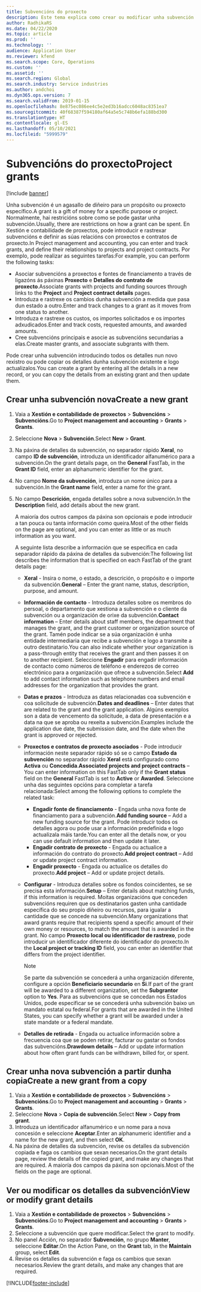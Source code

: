```yaml
---
title: Subvencións do proxecto
description: Este tema explica como crear ou modificar unha subvención.
author: RadhikaRS
ms.date: 04/22/2020
ms.topic: article
ms.prod: ''
ms.technology: ''
audience: Application User
ms.reviewer: kfend
ms.search.scope: Core, Operations
ms.custom: ''
ms.assetid: ''
ms.search.region: Global
ms.search.industry: Service industries
ms.author: andchoi
ms.dyn365.ops.version: 7
ms.search.validFrom: 2019-01-15
ms.openlocfilehash: 8e875ec086ee4c5e2ed3b16adcc6048ac8351ea7
ms.sourcegitcommit: 40f68387f594180af64a5e5c748b6efa188bd300
ms.translationtype: HT
ms.contentlocale: gl-ES
ms.lasthandoff: 05/10/2021
ms.locfileid: "5999579"
---
```

# <a name="project-grants"></a><span data-ttu-id="9b17c-103">Subvencións do proxecto</span><span class="sxs-lookup"><span data-stu-id="9b17c-103">Project grants</span></span>

[!include [banner](../includes/banner.md)]

<span data-ttu-id="9b17c-104">Unha subvención é un agasallo de diñeiro para un propósito ou proxecto específico.</span><span class="sxs-lookup"><span data-stu-id="9b17c-104">A grant is a gift of money for a specific purpose or project.</span></span> <span data-ttu-id="9b17c-105">Normalmente, hai restricións sobre como se pode gastar unha subvención.</span><span class="sxs-lookup"><span data-stu-id="9b17c-105">Usually, there are restrictions on how a grant can be spent.</span></span> <span data-ttu-id="9b17c-106">En Xestión e contabilidade de proxectos, pode introducir e rastrexar subvencións e definir as súas relacións con proxectos e contratos de proxecto.</span><span class="sxs-lookup"><span data-stu-id="9b17c-106">In Project management and accounting, you can enter and track grants, and define their relationships to projects and project contracts.</span></span> <span data-ttu-id="9b17c-107">Por exemplo, pode realizar as seguintes tarefas:</span><span class="sxs-lookup"><span data-stu-id="9b17c-107">For example, you can perform the following tasks:</span></span>

- <span data-ttu-id="9b17c-108">Asociar subvencións a proxectos e fontes de financiamento a través de ligazóns ás páxinas **Proxecto** e **Detalles do contrato de proxecto**.</span><span class="sxs-lookup"><span data-stu-id="9b17c-108">Associate grants with projects and funding sources through links to the **Project** and **Project contract details** pages.</span></span>
- <span data-ttu-id="9b17c-109">Introduza e rastrexe os cambios dunha subvención a medida que pasa dun estado a outro.</span><span class="sxs-lookup"><span data-stu-id="9b17c-109">Enter and track changes to a grant as it moves from one status to another.</span></span>
- <span data-ttu-id="9b17c-110">Introduza e rastrexe os custos, os importes solicitados e os importes adxudicados.</span><span class="sxs-lookup"><span data-stu-id="9b17c-110">Enter and track costs, requested amounts, and awarded amounts.</span></span>
- <span data-ttu-id="9b17c-111">Cree subvencións principais e asocie as subvencións secundarias a elas.</span><span class="sxs-lookup"><span data-stu-id="9b17c-111">Create master grants, and associate subgrants with them.</span></span>

<span data-ttu-id="9b17c-112">Pode crear unha subvención introducindo todos os detalles nun novo rexistro ou pode copiar os detalles dunha subvención existente e logo actualizalos.</span><span class="sxs-lookup"><span data-stu-id="9b17c-112">You can create a grant by entering all the details in a new record, or you can copy the details from an existing grant and then update them.</span></span>

## <a name="create-a-new-grant"></a><span data-ttu-id="9b17c-113">Crear unha subvención nova</span><span class="sxs-lookup"><span data-stu-id="9b17c-113">Create a new grant</span></span>

1. <span data-ttu-id="9b17c-114">Vaia a **Xestión e contabilidade de proxectos** \> **Subvencións** \> **Subvencións**.</span><span class="sxs-lookup"><span data-stu-id="9b17c-114">Go to **Project management and accounting** \> **Grants** \> **Grants**.</span></span>
2. <span data-ttu-id="9b17c-115">Seleccione **Nova** \> **Subvención**.</span><span class="sxs-lookup"><span data-stu-id="9b17c-115">Select **New** \> **Grant**.</span></span>
3. <span data-ttu-id="9b17c-116">Na páxina de detalles da subvención, no separador rápido **Xeral**, no campo **ID de subvención**, introduza un identificador alfanumérico para a subvención.</span><span class="sxs-lookup"><span data-stu-id="9b17c-116">On the grant details page, on the **General** FastTab, in the **Grant ID** field, enter an alphanumeric identifier for the grant.</span></span>
4. <span data-ttu-id="9b17c-117">No campo **Nome da subvención**, introduza un nome único para a subvención.</span><span class="sxs-lookup"><span data-stu-id="9b17c-117">In the **Grant name** field, enter a name for the grant.</span></span>
5. <span data-ttu-id="9b17c-118">No campo **Descrición**, engada detalles sobre a nova subvención.</span><span class="sxs-lookup"><span data-stu-id="9b17c-118">In the **Description** field, add details about the new grant.</span></span>

    <span data-ttu-id="9b17c-119">A maioría dos outros campos da páxina son opcionais e pode introducir a tan pouca ou tanta información como queira.</span><span class="sxs-lookup"><span data-stu-id="9b17c-119">Most of the other fields on the page are optional, and you can enter as little or as much information as you want.</span></span>

    <span data-ttu-id="9b17c-120">A seguinte lista describe a información que se especifica en cada separador rápido da páxina de detalles da subvención:</span><span class="sxs-lookup"><span data-stu-id="9b17c-120">The following list describes the information that is specified on each FastTab of the grant details page:</span></span>

    - <span data-ttu-id="9b17c-121">**Xeral** - Insira o nome, o estado, a descrición, o propósito e o importe da subvención.</span><span class="sxs-lookup"><span data-stu-id="9b17c-121">**General** – Enter the grant name, status, description, purpose, and amount.</span></span>
    - <span data-ttu-id="9b17c-122">**Información de contacto** - Introduza detalles sobre os membros do persoal, o departamento que xestiona a subvención e o cliente da subvención ou a organización de orixe da subvención.</span><span class="sxs-lookup"><span data-stu-id="9b17c-122">**Contact information** – Enter details about staff members, the department that manages the grant, and the grant customer or organization source of the grant.</span></span> <span data-ttu-id="9b17c-123">Tamén pode indicar se a súa organización é unha entidade intermediaria que recibe a subvención e logo a transmite a outro destinatario.</span><span class="sxs-lookup"><span data-stu-id="9b17c-123">You can also indicate whether your organization is a pass-through entity that receives the grant and then passes it on to another recipient.</span></span> <span data-ttu-id="9b17c-124">Seleccione **Engadir** para engadir información de contacto como números de teléfono e enderezos de correo electrónico para a organización que ofrece a subvención.</span><span class="sxs-lookup"><span data-stu-id="9b17c-124">Select **Add** to add contact information such as telephone numbers and email addresses for the organization that provides the grant.</span></span>
    - <span data-ttu-id="9b17c-125">**Datas e prazos** - Introduza as datas relacionadas coa subvención e coa solicitude de subvención.</span><span class="sxs-lookup"><span data-stu-id="9b17c-125">**Dates and deadlines** – Enter dates that are related to the grant and the grant application.</span></span> <span data-ttu-id="9b17c-126">Algúns exemplos son a data de vencemento da solicitude, a data de presentación e a data na que se aproba ou rexeita a subvención.</span><span class="sxs-lookup"><span data-stu-id="9b17c-126">Examples include the application due date, the submission date, and the date when the grant is approved or rejected.</span></span>
    - <span data-ttu-id="9b17c-127">**Proxectos e contratos de proxecto asociados** - Pode introducir información neste separador rápido só se o campo **Estado da subvención** no separador rápido **Xeral** está configurado como **Activa** ou **Concedida**.</span><span class="sxs-lookup"><span data-stu-id="9b17c-127">**Associated projects and project contracts** – You can enter information on this FastTab only if the **Grant status** field on the **General** FastTab is set to **Active** or **Awarded**.</span></span> <span data-ttu-id="9b17c-128">Seleccione unha das seguintes opcións para completar a tarefa relacionada:</span><span class="sxs-lookup"><span data-stu-id="9b17c-128">Select among the following options to complete the related task:</span></span>

        - <span data-ttu-id="9b17c-129">**Engadir fonte de financiamento** - Engada unha nova fonte de financiamento para a subvención.</span><span class="sxs-lookup"><span data-stu-id="9b17c-129">**Add funding source** – Add a new funding source for the grant.</span></span> <span data-ttu-id="9b17c-130">Pode introducir todos os detalles agora ou pode usar a información predefinida e logo actualizala máis tarde.</span><span class="sxs-lookup"><span data-stu-id="9b17c-130">You can enter all the details now, or you can use default information and then update it later.</span></span>
        - <span data-ttu-id="9b17c-131">**Engadir contrato de proxecto** - Engada ou actualice a información do contrato do proxecto.</span><span class="sxs-lookup"><span data-stu-id="9b17c-131">**Add project contract** – Add or update project contract information.</span></span>
        - <span data-ttu-id="9b17c-132">**Engadir proxecto** - Engada ou actualice os detalles do proxecto.</span><span class="sxs-lookup"><span data-stu-id="9b17c-132">**Add project** – Add or update project details.</span></span>

    - <span data-ttu-id="9b17c-133">**Configurar** - Introduza detalles sobre os fondos coincidentes, se se precisa esta información.</span><span class="sxs-lookup"><span data-stu-id="9b17c-133">**Setup** – Enter details about matching funds, if this information is required.</span></span> <span data-ttu-id="9b17c-134">Moitas organizacións que conceden subvencións requiren que os destinatarios gasten unha cantidade específica do seu propio diñeiro ou recursos, para igualar a cantidade que se concede na subvención.</span><span class="sxs-lookup"><span data-stu-id="9b17c-134">Many organizations that award grants require that recipients spend a specific amount of their own money or resources, to match the amount that is awarded in the grant.</span></span> <span data-ttu-id="9b17c-135">No campo **Proxecto local ou identificador de rastrexo**, pode introducir un identificador diferente do identificador do proxecto.</span><span class="sxs-lookup"><span data-stu-id="9b17c-135">In the **Local project or tracking ID** field, you can enter an identifier that differs from the project identifier.</span></span>

        > [!NOTE]
        > <span data-ttu-id="9b17c-136">Se parte da subvención se concederá a unha organización diferente, configure a opción **Beneficiario secundario** en **Si**.</span><span class="sxs-lookup"><span data-stu-id="9b17c-136">If part of the grant will be awarded to a different organization, set the **Subgrantor** option to **Yes**.</span></span> <span data-ttu-id="9b17c-137">Para as subvencións que se concedan nos Estados Unidos, pode especificar se se concederá unha subvención baixo un mandato estatal ou federal.</span><span class="sxs-lookup"><span data-stu-id="9b17c-137">For grants that are awarded in the United States, you can specify whether a grant will be awarded under a state mandate or a federal mandate.</span></span>

    - <span data-ttu-id="9b17c-138">**Detalles de retirada** - Engada ou actualice información sobre a frecuencia coa que se poden retirar, facturar ou gastar os fondos das subvencións.</span><span class="sxs-lookup"><span data-stu-id="9b17c-138">**Drawdown details** – Add or update information about how often grant funds can be withdrawn, billed for, or spent.</span></span>

## <a name="create-a-new-grant-from-a-copy"></a><span data-ttu-id="9b17c-139">Crear unha nova subvención a partir dunha copia</span><span class="sxs-lookup"><span data-stu-id="9b17c-139">Create a new grant from a copy</span></span>

1. <span data-ttu-id="9b17c-140">Vaia a **Xestión e contabilidade de proxectos** \> **Subvencións** \> **Subvencións**.</span><span class="sxs-lookup"><span data-stu-id="9b17c-140">Go to **Project management and accounting** \> **Grants** \> **Grants**.</span></span>
2. <span data-ttu-id="9b17c-141">Seleccione **Nova** \> **Copia de subvención**.</span><span class="sxs-lookup"><span data-stu-id="9b17c-141">Select **New** \> **Copy from grant**.</span></span>
3. <span data-ttu-id="9b17c-142">Introduza un identificador alfanumérico e un nome para a nova concesión e seleccione **Aceptar**.</span><span class="sxs-lookup"><span data-stu-id="9b17c-142">Enter an alphanumeric identifier and a name for the new grant, and then select **OK**.</span></span>
4. <span data-ttu-id="9b17c-143">Na páxina de detalles da subvención, revise os detalles da subvención copiada e faga os cambios que sexan necesarios.</span><span class="sxs-lookup"><span data-stu-id="9b17c-143">On the grant details page, review the details of the copied grant, and make any changes that are required.</span></span> <span data-ttu-id="9b17c-144">A maioría dos campos da páxina son opcionais.</span><span class="sxs-lookup"><span data-stu-id="9b17c-144">Most of the fields on the page are optional.</span></span>

## <a name="view-or-modify-grant-details"></a><span data-ttu-id="9b17c-145">Ver ou modificar os detalles da subvención</span><span class="sxs-lookup"><span data-stu-id="9b17c-145">View or modify grant details</span></span>

1. <span data-ttu-id="9b17c-146">Vaia a **Xestión e contabilidade de proxectos** \> **Subvencións** \> **Subvencións**.</span><span class="sxs-lookup"><span data-stu-id="9b17c-146">Go to **Project management and accounting** \> **Grants** \> **Grants**.</span></span>
2. <span data-ttu-id="9b17c-147">Seleccione a subvención que quere modificar.</span><span class="sxs-lookup"><span data-stu-id="9b17c-147">Select the grant to modify.</span></span>
3. <span data-ttu-id="9b17c-148">No panel Acción, no separador **Subvención**, no grupo **Manter**, seleccione **Editar**.</span><span class="sxs-lookup"><span data-stu-id="9b17c-148">On the Action Pane, on the **Grant** tab, in the **Maintain** group, select **Edit**.</span></span>
4. <span data-ttu-id="9b17c-149">Revise os detalles da subvención e faga os cambios que sexan necesarios.</span><span class="sxs-lookup"><span data-stu-id="9b17c-149">Review the grant details, and make any changes that are required.</span></span>


[!INCLUDE[footer-include](../includes/footer-banner.md)]
